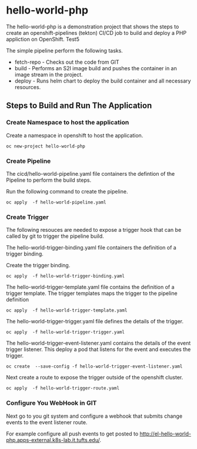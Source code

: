 # hello-world-php

The hello-world-php is a demonstration project that shows the steps to create an openshift-pipelines (tekton) CI/CD job to build and deploy a PHP appliction on OpenShift.    Test5

The simple pipeline perform the following tasks.

- fetch-repo - Checks out the code from GIT
- build - Performs an S2I image build and pushes the container in an image stream in the project.
- deploy - Runs helm chart to deploy the build container and all necessary resources.  


## Steps to Build and Run The Application

### Create Namespace to host the application
Create a namespace in openshift to host the application.

```
oc new-project hello-world-php
```

### Create Pipeline 
The cicd/hello-world-pipeline.yaml file containers the defintion of the Pipeline to perform the build steps.

Run the following command to create the pipeline.  

```
oc apply  -f hello-world-pipeline.yaml
```

### Create Trigger 

The following resouces are needed to expose a trigger hook that can be called by git to trigger the pipeline build.  

The hello-world-trigger-binding.yaml file containers the definition of a trigger binding.

Create the trigger binding.

```
oc apply  -f hello-world-trigger-binding.yaml
```

The hello-world-trigger-template.yaml file contains the definition of a trigger template.  The trigger templates maps the trigger to the pipeline definition 

```
oc apply  -f hello-world-trigger-template.yaml
```

The hello-world-trigger-trigger.yaml file defines the details of the trigger.  

```
oc apply  -f hello-world-trigger-trigger.yaml
```

The hello-world-trigger-event-listener.yaml contains the details of the event trigger listener.  This deploy a pod that listens for the event and executes the trigger.  

```
oc create  --save-config -f hello-world-trigger-event-listener.yaml
```

Next create a route to expose the trigger outside of the openshift cluster.  

```
oc apply  -f hello-world-trigger-route.yaml
```

### Configure You WebHook in GIT

Next go to you git system and configure a webhook that submits change events to the event listener route.

For example configure all push events to get posted to http://el-hello-world-php.apps-external.k8s-lab.it.tufts.edu/.


